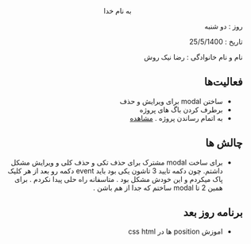 
<div dir="rtl" align="center">
به نام خدا
</div>
<div dir="rtl" align="right">

روز : دو شنبه

تاریخ : 25/5/1400

نام و نام خانوادگی   : رضا نیک روش

## فعالیت‌ها
* ساختن modal برای ویرایش و حذف
* برطرف کردن باگ های پروژه
* به اتمام رساندن پروژه . [مشاهده](https://grocery-list-lovat.vercel.app/)
## چالش ها 
* برای ساخت modal مشترک برای حذف تکی و حذف کلی و ویرایش مشکل داشتم. چون دکمه تایید 3 تاشون یکی بود باید event دکمه رو بعد از هر کلیک پاک میکردم و این خودش مشکل بود . متاسفانه راه حلی پیدا نکردم . برای همین 2 تا modal ساختم که جدا از هم باشن . 
## برنامه روز بعد
* اموزش position ها در css html
</div>